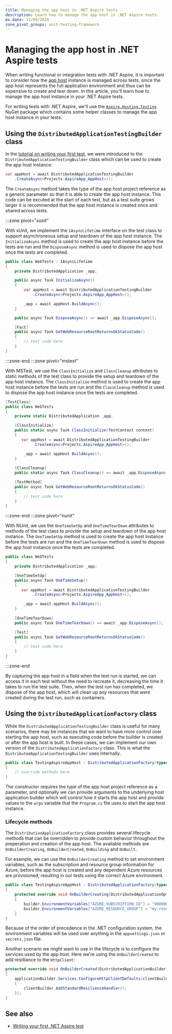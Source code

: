 ```yaml
---
title: Managing the app host in .NET Aspire tests
description: Learn how to manage the app host in .NET Aspire tests.
ms.date: 11/09/2024
zone_pivot_groups: unit-testing-framework
---
```


# Managing the app host in .NET Aspire tests

When writing functional or integration tests with .NET Aspire, it is important to consider how the [app host](../fundamentals/app-host-overview.md) instance is managed across tests, since the app host represents the full application environment and thus can be expensive to create and tear down. In this article, you'll learn how to manage the app host instance in your .NET Aspire tests.

For writing tests with .NET Aspire, we'll use the [`Aspire.Hosting.Testing`](https://www.nuget.org/packages/Aspire.Hosting.Testing) NuGet package which contains some helper classes to manage the app host instance in your tests.

## Using the `DistributedApplicationTestingBuilder` class

In the [tutorial on writing your first test](./writing-your-first-test.md), we were introduced to the `DistributedApplicationTestingBuilder` class which can be used to create the app host instance:

```csharp
var appHost = await DistributedApplicationTestingBuilder
    .CreateAsync<Projects.AspireApp_AppHost>();
```

The `CreateAsync` method takes the type of the app host project reference as a generic parameter so that it is able to create the app host instance. This code can be excuted at the start of each test, but as a test suite grows larger it is recommended that the app host instance is created once and shared across tests.

:::zone pivot="xunit"

With xUnit, we implement the `IAsyncLifetime` interface on the test class to support asynchroneous setup and teardown of the app host instance. The `InitializeAsync` method is used to create the app host instance before the tests are run and the `DisposeAsync` method is used to dispose the app host once the tests are completed.

```csharp
public class WebTests : IAsyncLifetime
{
    private DistributedApplication _app;

    public async Task InitializeAsync()
    {
        var appHost = await DistributedApplicationTestingBuilder
            .CreateAsync<Projects.AspireApp_AppHost>();

        _app = await appHost.BuildAsync();
    }

    public async Task DisposeAsync() => await _app.DisposeAsync();

    [Fact]
    public async Task GetWebResourceRootReturnsOkStatusCode()
    {
        // test code here
    }
}
```

:::zone-end
:::zone pivot="mstest"

With MSTest, we use the `ClassInitialize` and `ClassCleanup` attributes to static methods of the test class to provide the setup and teardown of the app host instance. The `ClassInitialize` method is used to create the app host instance before the tests are run and the `ClassCleanup` method is used to dispose the app host instance once the tests are completed.

```csharp
[TestClass]
public class WebTests
{
    private static DistributedApplication _app;

    [ClassInitialize]
    public static async Task ClassInitialize(TestContext context)
    {
       var appHost = await DistributedApplicationTestingBuilder
            .CreateAsync<Projects.AspireApp_AppHost>();

        _app = await appHost.BuildAsync();
    }
    
    [ClassCleanup]
    public static async Task ClassCleanup() => await _app.DisposeAsync();

    [TestMethod]
    public async Task GetWebResourceRootReturnsOkStatusCode()
    {
        // test code here
    }
}
```

:::zone-end
:::zone pivot="nunit"

With NUnit, we use the `OneTimeSetUp` and `OneTimeTearDown` attributes to methods of the test class to provide the setup and teardown of the app host instance. The `OneTimeSetUp` method is used to create the app host instance before the tests are run and the `OneTimeTearDown` method is used to dispose the app host instance once the tests are completed.

```csharp
public class WebTests
{
    private DistributedApplication _app;

    [OneTimeSetUp]
    public async Task OneTimeSetup()
    {
       var appHost = await DistributedApplicationTestingBuilder
            .CreateAsync<Projects.AspireApp_AppHost>();

        _app = await appHost.BuildAsync();
    }
    
    [OneTimeTearDown]
    public async Task OneTimeTearDown() => await _app.DisposeAsync();

    [Test]
    public async Task GetWebResourceRootReturnsOkStatusCode()
    {
        // test code here
    }
}
```

:::zone-end

By capturing the app host in a field when the test run is started, we can access it in each test without the need to recreate it, decreasing the time it takes to run the test suite. Then, when the test run has completed, we dispose of the app host, which will clean up any resources that were created during the test run, such as containers.

## Using the `DistributedApplicationFactory` class

While the `DistributedApplicationTestingBuilder` class is useful for many scenarios, there may be instances that we want to have more control over starting the app host, such as executing code before the builder is created or after the app host is built. In these cases, we can implement our own version of the `DistributedApplicationFactory` class. This is what the `DistributedApplicationTestingBuilder` uses internally.

```csharp
public class TestingAspireAppHost : DistributedApplicationFactory(typeof(Projects.AspireApp_AppHost))
{
    // override methods here
}
```

The constructor requires the type of the app host project reference as a parameter, and optionally we can provide arguments to the underlying host application builder which will control how it starts the app host and provide values to the `args` variable that the `Program.cs` file uses to start the app host instance.

### Lifecycle methods

The `DistributionApplicationFactory` class provides several lifecycle methods that can be overridden to provide custom behavior throughout the preperation and creation of the app host. The available methods are `OnBuilderCreating`, `OnBuilderCreated`, `OnBuilding` and `OnBuilt`.

For example, we can use the `OnBuilderCreating` method to set environment variables, such as the subscription and resource group information for Azure, before the app host is created and any dependent Azure resources are provisioned, resulting in our tests using the correct Azure environment.

```csharp
public class TestingAspireAppHost : DistributedApplicationFactory(typeof(Projects.AspireApp_AppHost))
{
    protected override void OnBuilderCreating(DistributedApplicationOptions applicationOptions, HostApplicationBuilderSettings hostOptions)
    {
        builder.EnvironmentVariables["AZURE_SUBSCRIPTION_ID"] = "00000000-0000-0000-0000-000000000000";
        builder.EnvironmentVariables["AZURE_RESOURCE_GROUP"] = "my-resource-group";
    }
}
```

Because of the order of precedence in the .NET configuration system, the environment variables will be used over anything in the `appsettings.json` or `secrets.json` file.

Another scenario we might want to use in the lifecycle is to configure the services used by the app host. Here we're using the `OnBuilderCreated` to add resilliance to the `HttpClient`:

```csharp
protected override void OnBuilderCreated(DistributedApplicationBuilder applicationBuilder)
{
    applicationBuilder.Services.ConfigureHttpClientDefaults(clientBuilder =>
    {
        clientBuilder.AddStandardResilienceHandler();
    });
}
```

## See also

- [Writing your first .NET Aspire test](./writing-your-first-test.md)

